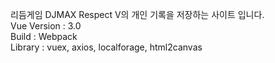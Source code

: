 리듬게임 DJMAX Respect V의 개인 기록을 저장하는 사이트 입니다.   
Vue Version : 3.0   
Build : Webpack   
Library : vuex, axios, localforage, html2canvas   
